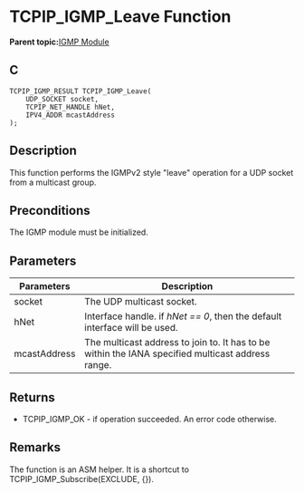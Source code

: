 # TCPIP\_IGMP\_Leave Function

**Parent topic:**[IGMP Module](GUID-DCB13BC6-B7A2-45CA-89E7-9474EAF05EFB.md)

## C

```
TCPIP_IGMP_RESULT TCPIP_IGMP_Leave(
    UDP_SOCKET socket, 
    TCPIP_NET_HANDLE hNet, 
    IPV4_ADDR mcastAddress
);
```

## Description

This function performs the IGMPv2 style "leave" operation for a UDP socket from a multicast group.

## Preconditions

The IGMP module must be initialized.

## Parameters

|Parameters|Description|
|----------|-----------|
|socket|The UDP multicast socket.|
|hNet|Interface handle. if *hNet == 0*, then the default interface will be used.|
|mcastAddress|The multicast address to join to. It has to be within the IANA specified multicast address range.|

## Returns

-   TCPIP\_IGMP\_OK - if operation succeeded. An error code otherwise.


## Remarks

The function is an ASM helper. It is a shortcut to TCPIP\_IGMP\_Subscribe\(EXCLUDE, \{\}\).

